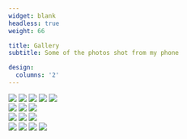 ```yaml
---
widget: blank
headless: true
weight: 66

title: Gallery
subtitle: Some of the photos shot from my phone

design:
  columns: '2'
---
```


<div class="row">
  <div class="column">
    <img src="https://res.cloudinary.com/prakhargurunani/image/upload/v1638554641/IMG_20210601_204745.jpg">
    <img src="https://res.cloudinary.com/prakhargurunani/image/upload/v1638554640/IMG_20210601_205755_468.jpg">
    <img src="https://res.cloudinary.com/prakhargurunani/image/upload/v1638554639/IMG_20210601_201311_900.jpg">
    <img src="https://res.cloudinary.com/prakhargurunani/image/upload/v1638554638/IMG_20211106_201315.jpg">
    <img src="https://res.cloudinary.com/prakhargurunani/image/upload/v1638554638/7671e83d-7620-42bf-b274-2fb0c169fd3d.jpg">
  </div>
  <div class="column">
    <img src="https://res.cloudinary.com/prakhargurunani/image/upload/v1638554638/IMG_20211105_201546.jpg">
    <img src="https://res.cloudinary.com/prakhargurunani/image/upload/v1638554640/IMG_20210601_205043_346.jpg">
    <img src="https://res.cloudinary.com/prakhargurunani/image/upload/v1638554639/IMG_20211015_001800.jpg">
  </div>
  <div class="column">
    <img src="https://res.cloudinary.com/prakhargurunani/image/upload/v1638554640/IMG_20210626_211613.jpg">
    <img src="https://res.cloudinary.com/prakhargurunani/image/upload/v1638554639/IMG_20210601_201005_402.jpg">
    <img src="https://res.cloudinary.com/prakhargurunani/image/upload/v1638554639/IMG_20211202_102218.jpg">
  </div>
  <div class="column">
    <img src="https://res.cloudinary.com/prakhargurunani/image/upload/v1638554640/IMG_20210601_221226.jpg">
    <img src="https://res.cloudinary.com/prakhargurunani/image/upload/v1638554639/IMG_20210601_205555_107.jpg">
    <img src="https://res.cloudinary.com/prakhargurunani/image/upload/v1638554638/bg9vf0.jpg">
    <img src="https://res.cloudinary.com/prakhargurunani/image/upload/v1638554637/266ce7aa-4f39-43cf-934e-fdd2642b894f.jpg">
  </div>
</div>